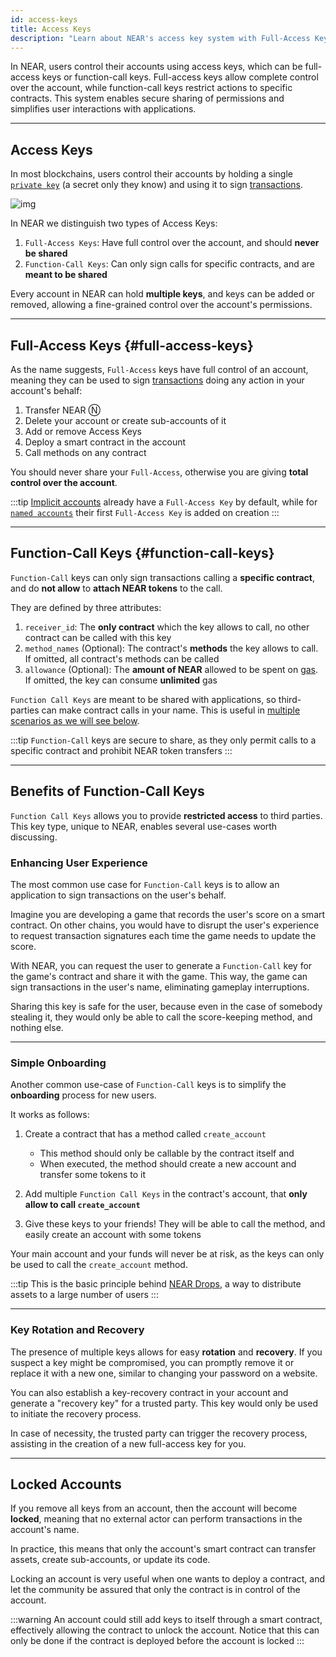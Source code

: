 ```yaml
---
id: access-keys
title: Access Keys
description: "Learn about NEAR's access key system with Full-Access Keys for complete account control and Function-Call Keys for restricted, shareable permissions to specific contracts."
---
```


In NEAR, users control their accounts using access keys, which can be full-access keys or function-call keys. Full-access keys allow complete control over the account, while function-call keys restrict actions to specific contracts. This system enables secure sharing of permissions and simplifies user interactions with applications.

---

## Access Keys

In most blockchains, users control their accounts by holding a single [`private key`](https://en.wikipedia.org/wiki/Public-key_cryptography) (a secret only they know) and using it to sign [transactions](./transactions.md).

![img](@site/static/assets/docs/welcome-pages/access-keys.png)

In NEAR we distinguish two types of Access Keys:

1. `Full-Access Keys`: Have full control over the account, and should **never be shared**
2. `Function-Call Keys`: Can only sign calls for specific contracts, and are **meant to be shared**

Every account in NEAR can hold **multiple keys**, and keys can be added or removed, allowing a
fine-grained control over the account's permissions.

---

## Full-Access Keys {#full-access-keys}
As the name suggests, `Full-Access` keys have full control of an account, meaning they can be used to sign [transactions](transactions.md) doing any action in your account's behalf:

1. Transfer NEAR Ⓝ
2. Delete your account or create sub-accounts of it
3. Add or remove Access Keys
4. Deploy a smart contract in the account
5. Call methods on any contract

You should never share your `Full-Access`, otherwise you are giving **total control over the account**.

:::tip
[Implicit accounts](./account-id.md#implicit-address) already have a `Full-Access Key` by default, while for [`named accounts`](./account-id.md#named-address) their first `Full-Access Key` is added on creation
:::

---

## Function-Call Keys {#function-call-keys}

`Function-Call` keys can only sign transactions calling a **specific contract**, and do **not allow** to **attach NEAR tokens** to the call.

They are defined by three attributes:
1. `receiver_id`: The **only contract** which the key allows to call, no other contract can be called with this key
2. `method_names` (Optional): The contract's **methods** the key allows to call. If omitted, all contract's methods can be called
3. `allowance` (Optional): The **amount of NEAR** allowed to be spent on [gas](gas.md). If omitted, the key can consume **unlimited** gas

`Function Call Keys` are meant to be shared with applications, so third-parties can make contract calls in your name. This is useful in [multiple scenarios as we will see below](#benefits-of-function-call-keys).

:::tip
`Function-Call` keys are secure to share, as they only permit calls to a specific contract and prohibit NEAR token transfers
:::

---

## Benefits of Function-Call Keys

`Function Call Keys` allows you to provide **restricted access** to third parties. This key type, unique to NEAR, enables several use-cases worth discussing.

### Enhancing User Experience
The most common use case for `Function-Call` keys is to allow an application to sign transactions on the user's behalf.

Imagine you are developing a game that records the user's score on a smart contract. On other chains, you would have to disrupt the user's experience to request transaction signatures each time the game needs to update the score.

With NEAR, you can request the user to generate a `Function-Call` key for the game's contract and share it with the game. This way, the game can sign transactions in the user's name, eliminating gameplay interruptions.

Sharing this key is safe for the user, because even in the case of somebody stealing it, they would only be able to call the score-keeping method, and nothing else.

<hr class="subsection" />

### Simple Onboarding

Another common use-case of `Function-Call` keys is to simplify the **onboarding** process for new users.

It works as follows:

1. Create a contract that has a method called `create_account`
    - This method should only be callable by the contract itself and
    - When executed, the method should create a new account and transfer some tokens to it

2. Add multiple `Function Call Keys` in the contract's account, that **only allow to call `create_account`**

3. Give these keys to your friends! They will be able to call the method, and easily create an account with some tokens

Your main account and your funds will never be at risk, as the keys can only be used to call the `create_account` method.

:::tip
This is the basic principle behind [NEAR Drops](../primitives/linkdrop.md), a way to distribute assets to a large number of users
:::

<hr class="subsection" />

### Key Rotation and Recovery

The presence of multiple keys allows for easy **rotation** and **recovery**. If you suspect a key might be compromised, you can promptly remove it or replace it with a new one, similar to changing your password on a website.

You can also establish a key-recovery contract in your account and generate a "recovery key" for a trusted party. This key would only be used to initiate the recovery process.

In case of necessity, the trusted party can trigger the recovery process, assisting in the creation of a new full-access key for you.

---

## Locked Accounts
If you remove all keys from an account, then the account will become **locked**, meaning that no external actor can perform transactions in the
account's name.

In practice, this means that only the account's smart contract can transfer assets, create sub-accounts, or update its code.

Locking an account is very useful when one wants to deploy a contract, and let the community be assured that only the contract is in control of the account.

:::warning
An account could still add keys to itself through a smart contract, effectively allowing the contract to unlock the account. Notice that this can only be done if the contract is deployed before the account is locked
:::
